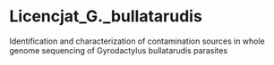 # Licencjat_G._bullatarudis
Identification and characterization of contamination sources in whole genome sequencing of Gyrodactylus bullatarudis parasites
